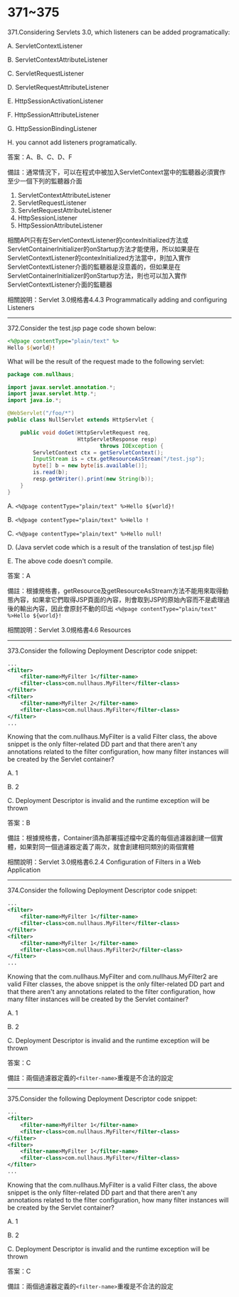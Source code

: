 371~375
========================

371.Considering Servlets 3.0, which listeners can be added programatically:

A.  ServletContextListener

B.  ServletContextAttributeListener

C.  ServletRequestListener

D.  ServletRequestAttributeListener

E.  HttpSessionActivationListener

F.  HttpSessionAttributeListener

G.  HttpSessionBindingListener

H.  you cannot add listeners programatically.

答案：A、B、C、D、F

備註：通常情況下，可以在程式中被加入ServletContext當中的監聽器必須實作至少一個下列的監聽器介面

1. ServletContextAttributeListener
2. ServletRequestListener
3. ServletRequestAttributeListener
4. HttpSessionListener
5. HttpSessionAttributeListener

相關API只有在ServletContextListener的contexInitialized方法或ServletContainerInitializer的onStartup方法才能使用，所以如果是在ServletContextListener的contexInitialized方法當中，則加入實作ServletContextListener介面的監聽器是沒意義的，但如果是在ServletContainerInitializer的onStartup方法，則也可以加入實作ServletContextListener介面的監聽器

相關說明：Servlet 3.0規格書4.4.3 Programmatically adding and configuring Listeners

---
372.Consider the test.jsp page code shown below:

```jsp
<%@page contentType="plain/text" %>
Hello ${world}!
```

What will be the result of the request made to the following servlet:

```java
package com.nullhaus;

import javax.servlet.annotation.*;
import javax.servlet.http.*;
import java.io.*;

@WebServlet("/foo/*")
public class NullServlet extends HttpServlet {

    public void doGet(HttpServletRequest req,
                      HttpServletResponse resp)
                             throws IOException {
        ServletContext ctx = getServletContext();
        InputStream is = ctx.getResourceAsStream("/test.jsp");
        byte[] b = new byte[is.available()];
        is.read(b);
        resp.getWriter().print(new String(b));
    }
}
```

A.  `<%@page contentType="plain/text" %>Hello ${world}! `

B.  `<%@page contentType="plain/text" %>Hello !`

C.  `<%@page contentType="plain/text" %>Hello null! `

D.  (Java servlet code which is a result of the translation of test.jsp file)

E.  The above code doesn't compile.

答案：A

備註：根據規格書，getResource及getResourceAsStream方法不能用來取得動態內容，如果拿它們取得JSP頁面的內容，則會取到JSP的原始內容而不是處理過後的輸出內容，因此會原封不動的印出 `<%@page contentType="plain/text" %>Hello ${world}! `

相關說明：Servlet 3.0規格書4.6 Resources

---
373.Consider the following Deployment Descriptor code snippet:

```xml
...
<filter>
    <filter-name>MyFilter 1</filter-name>
    <filter-class>com.nullhaus.MyFilter</filter-class>
</filter>
<filter>
    <filter-name>MyFilter 2</filter-name>
    <filter-class>com.nullhaus.MyFilter</filter-class>
</filter>
...
```

Knowing that the com.nullhaus.MyFilter is a valid Filter class, the above snippet is the only filter-related DD part and that there aren't any annotations related to the filter configuration, how many filter instances will be created by the Servlet container?

A.  1

B.  2

C.  Deployment Descriptor is invalid and the runtime exception will be thrown

答案：B

備註：根據規格書，Container須為部署描述檔中定義的每個過濾器創建一個實體，如果對同一個過濾器定義了兩次，就會創建相同類別的兩個實體

相關說明：Servlet 3.0規格書6.2.4  Configuration of Filters in a Web Application

---
374.Consider the following Deployment Descriptor code snippet:

```xml
...
<filter>
    <filter-name>MyFilter 1</filter-name>
    <filter-class>com.nullhaus.MyFilter</filter-class>
</filter>
<filter>
    <filter-name>MyFilter 1</filter-name>
    <filter-class>com.nullhaus.MyFilter2</filter-class>
</filter>
...
```

Knowing that the com.nullhaus.MyFilter and com.nullhaus.MyFilter2 are valid Filter classes, the above snippet is the only filter-related DD part and that there aren't any annotations related to the filter configuration, how many filter instances will be created by the Servlet container?

A.  1

B.  2

C.  Deployment Descriptor is invalid and the runtime exception will be thrown

答案：C

備註：兩個過濾器定義的`<filter-name>`重複是不合法的設定

---
375.Consider the following Deployment Descriptor code snippet:

```xml
...
<filter>
    <filter-name>MyFilter 1</filter-name>
    <filter-class>com.nullhaus.MyFilter</filter-class>
</filter>
<filter>
    <filter-name>MyFilter 1</filter-name>
    <filter-class>com.nullhaus.MyFilter</filter-class>
</filter>
...
```

Knowing that the com.nullhaus.MyFilter is a valid Filter class, the above snippet is the only filter-related DD part and that there aren't any annotations related to the filter configuration, how many filter instances will be created by the Servlet container?

A.  1

B.  2

C.  Deployment Descriptor is invalid and the runtime exception will be thrown

答案：C

備註：兩個過濾器定義的`<filter-name>`重複是不合法的設定